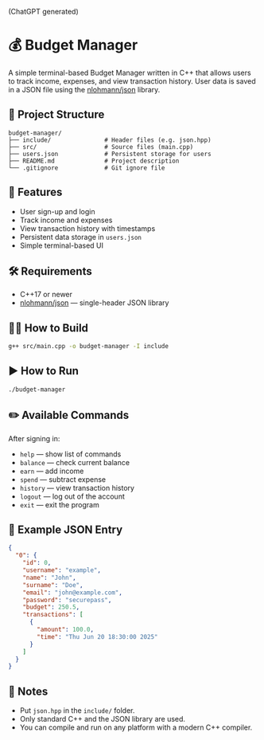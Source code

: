 (ChatGPT generated)

# 💰 Budget Manager

A simple terminal-based Budget Manager written in C++ that allows users to track income, expenses, and view transaction history. User data is saved in a JSON file using the [nlohmann/json](https://github.com/nlohmann/json) library.

## 📁 Project Structure

```
budget-manager/
├── include/               # Header files (e.g. json.hpp)
├── src/                   # Source files (main.cpp)
├── users.json             # Persistent storage for users
├── README.md              # Project description
└── .gitignore             # Git ignore file
```

## 🚀 Features

- User sign-up and login
- Track income and expenses
- View transaction history with timestamps
- Persistent data storage in `users.json`
- Simple terminal-based UI

## 🛠️ Requirements

- C++17 or newer
- [nlohmann/json](https://github.com/nlohmann/json) — single-header JSON library

## 🧑‍💻 How to Build

```bash
g++ src/main.cpp -o budget-manager -I include
```

## ▶️ How to Run

```bash
./budget-manager
```

## ✏️ Available Commands

After signing in:

- `help` — show list of commands
- `balance` — check current balance
- `earn` — add income
- `spend` — subtract expense
- `history` — view transaction history
- `logout` — log out of the account
- `exit` — exit the program

## 🧾 Example JSON Entry

```json
{
  "0": {
    "id": 0,
    "username": "example",
    "name": "John",
    "surname": "Doe",
    "email": "john@example.com",
    "password": "securepass",
    "budget": 250.5,
    "transactions": [
      {
        "amount": 100.0,
        "time": "Thu Jun 20 18:30:00 2025"
      }
    ]
  }
}
```

## 📌 Notes

- Put `json.hpp` in the `include/` folder.
- Only standard C++ and the JSON library are used.
- You can compile and run on any platform with a modern C++ compiler.

